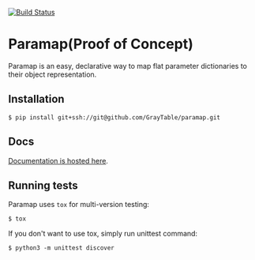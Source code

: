 [![Build Status](https://travis-ci.com/GrayTable/paramap.svg?branch=master)](https://travis-ci.com/GrayTable/paramap)

# Paramap(Proof of Concept)

Paramap is an easy, declarative way to map flat parameter dictionaries to their object representation.

## Installation

```shell
$ pip install git+ssh://git@github.com/GrayTable/paramap.git
```

## Docs

[Documentation is hosted here](https://graytable.github.io/paramap).

## Running tests

Paramap uses `tox` for multi-version testing:

```
$ tox
```

If you don't want to use tox, simply run unittest command:

```
$ python3 -m unittest discover
```
